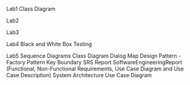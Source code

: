 Lab1 
  Class Diagram
  
Lab2


Lab3


Lab4
  Black and White Box Testing

Lab5
  Sequence Diagrams
  Class Diagram
  Dialog Map
  Design Pattern - Factory Pattern
  Key Boundary
  SRS Report
  SoftwareEngineeringReport (Functional, Non-Functional Requirements, Use Case Diagram and Use Case Description)
  System Architecture
  Use Case Diagram
